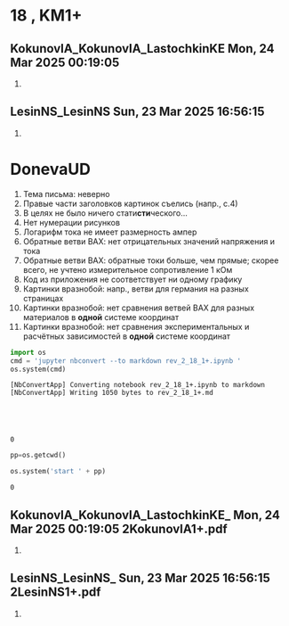 # **18 , KM1+**

## KokunovIA_KokunovIA_LastochkinKE	Mon, 24 Mar 2025 00:19:05

1. 

## LesinNS_LesinNS	Sun, 23 Mar 2025 16:56:15

1. 

# DonevaUD

1. Тема письма: неверно
2. Правые части заголовков картинок съелись (напр., с.4)
3. В целях не было ничего стати**сти**ческого...
4. Нет нумерации рисунков
5. Логарифм тока не имеет размерность ампер
6. Обратные ветви ВАХ: нет отрицательных значений напряжения и тока
7. Обратные ветви ВАХ: обратные токи больше, чем прямые; скорее всего, не учтено измерительное сопротивление 1 кОм
8. Код из приложения не соответствует ни одному графику
9. Картинки вразнобой: напр., ветви для германия на разных страницах
10. Картинки вразнобой: нет сравнения ветвей ВАХ для разных материалов в **одной** системе координат
11. Картинки вразнобой: нет сравнения экспериментальных и расчётных зависимостей в **одной** системе координат


```python
import os 
cmd = 'jupyter nbconvert --to markdown rev_2_18_1+.ipynb '
os.system(cmd)
```

    [NbConvertApp] Converting notebook rev_2_18_1+.ipynb to markdown
    [NbConvertApp] Writing 1050 bytes to rev_2_18_1+.md





    0




```python
pp=os.getcwd()

os.system('start ' + pp)
```




    0



## KokunovIA_KokunovIA_LastochkinKE_	Mon, 24 Mar 2025 00:19:05	2KokunovIA1+.pdf

1. 

## LesinNS_LesinNS_	Sun, 23 Mar 2025 16:56:15	2LesinNS1+.pdf

1. 
